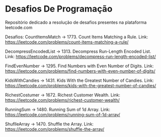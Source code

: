 # Desafios De Programação
Repositório dedicado a resolução de desafios presentes na plataforma leetcode.com

Desafios:
CountItemsMatch -> 1773. Count Items Matching a Rule. 
Link: https://leetcode.com/problems/count-items-matching-a-rule/

DecompressEncodedList -> 1313. Decompress Run-Length Encoded List. 
Link: https://leetcode.com/problems/decompress-run-length-encoded-list/

FindEvenNumber -> 1295. Find Numbers with Even Number of Digits. 
Link: https://leetcode.com/problems/find-numbers-with-even-number-of-digits/

KidsWithCandies -> 1431. Kids With the Greatest Number of Candies. 
Link: https://leetcode.com/problems/kids-with-the-greatest-number-of-candies/

RichestCostumer -> 1672. Richest Customer Wealth. 
Link: https://leetcode.com/problems/richest-customer-wealth/

RunningSum -> 1480. Running Sum of 1d Array. 
Link: https://leetcode.com/problems/running-sum-of-1d-array/

ShuflleArray -> 1470. Shuffle the Array. 
Link: https://leetcode.com/problems/shuffle-the-array/

